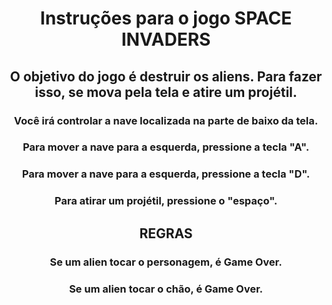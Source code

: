 <h1 align="center"> Instruções para o jogo SPACE INVADERS </h1>
<h2 align="center"> O objetivo do jogo é destruir os aliens. Para fazer isso, se mova pela tela e atire um projétil.</h2>
<h3 align="center"> Você irá controlar a nave localizada na parte de baixo da tela.</h3>
<h3 align="center"> Para mover a nave para a esquerda, pressione a tecla "A".</h3>
<h3 align="center"> Para mover a nave para a esquerda, pressione a tecla "D".</h3>
<h3 align="center"> Para atirar um projétil, pressione o "espaço".</h3>
<h2 align="center">REGRAS</h2>
<h3 align="center"> Se um alien tocar o personagem, é Game Over.</h3>
<h3 align="center"> Se um alien tocar o chão, é Game Over.</h3>

